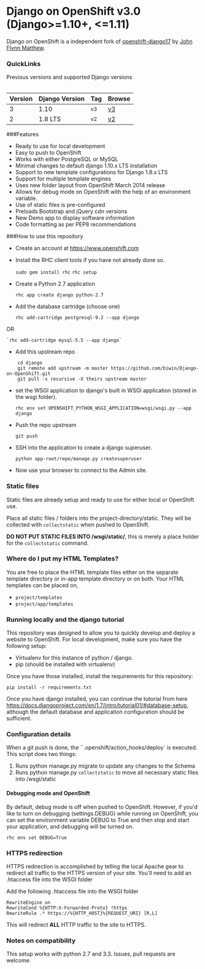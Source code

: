 Django on OpenShift v3.0 (Django>=1.10+, <=1.11)
===

Django on OpenShift is a independent fork of [openshift-django17] by [John Flynn Matthew].


### QuickLinks
Previous versions and supported Django versions <br>
<br>


|Version|Django Version|Tag|Browse|
|---|---|---|---|
|3|1.10|`v3`|[v3](https://github.com/biwin/Django-on-OpenShift/)|
|2|1.8 LTS|`v2`|[v2](https://github.com/biwin/Django-on-OpenShift/tree/f7eddd3b709e58d6ff1af44e4ae7ae84e52740f4)|

###Features
* Ready to use for local development
* Easy to push to OpenShift
* Works with  either PostgreSQL or MySQL
* Minimal changes to default django 1.10.x LTS installation
* Support to new template configurations for Django 1.8.x LTS
* Support for multiple template engines
* Uses new folder layout from OpenShift March 2014 release
* Allows for debug mode on OpenShift with the help of an environment variable.
* Use of static files is pre-configured
* Preloads Bootstrap and jQuery cdn versions
* New Demo app to display software information
* Code formatting as per PEP8 recommendations


###How to use this repository
- Create an account at https://www.openshift.com
- Install the RHC client tools if you have not already done so.


    `sudo gem install rhc`
    `rhc setup`


- Create a Python 2.7 application


    `rhc app create django python-2.7`


- Add the database cartridge (choose one)


    `rhc add-cartridge postgresql-9.2 --app django`

OR

    `rhc add-cartridge mysql-5.5 --app django`


- Add this upstream repo

```
    cd django
    git remote add upstream -m master https://github.com/biwin/Django-on-OpenShift.git
    git pull -s recursive -X theirs upstream master
```

- set the WSGI application to django's built in WSGI application (stored in the wsgi folder).


    `rhc env set OPENSHIFT_PYTHON_WSGI_APPLICATION=wsgi/wsgi.py --app django`


- Push the repo upstream


    `git push`

- SSH into the application to create a django superuser.


    `python app-root/repo/manage.py createsuperuser`


- Now use your browser to connect to the Admin site.

### Static files
Static files are already setup and ready to use for either local or OpenShift use.

Place all static files / folders into the project-directory/static.  They will be collected with `collectstatic` when
pushed to OpenShift.

**DO NOT PUT STATIC FILES INTO /wsgi/static/**, this is merely a place holder for the `collectstatic` command.

### Where do I put my HTML Templates?
You are free to place the HTML template files either on the separate template directory or in-app template directory or
 on both.
Your HTML templates can be placed on,

 * `project/templates`
 * `project/app/templates`


### Running locally and the django tutorial
This repository was designed to allow you to quickly develop and deploy a website to OpenShift.  For local development, make sure you have the following setup:

- Virtualenv for this instance of python / django.
- pip (should be installed with virtualenv)

Once you have those installed, install the requirements for this repository:


    pip install -r requirements.txt


Once you have django installed, you can continue the tutorial from here https://docs.djangoproject.com/en/1.7/intro/tutorial01/#database-setup, although the default database and application configuration should be sufficient.

### Configuration details
When a git push is done, the ``.openshift/action_hooks/deploy` is executed.  This script does two things:

1.  Runs python manage.py migrate to update any changes to the Schema
2.  Runs python manage.py `collectstatic` to move all necessary static files into /wsgi/static

#### Debugging mode and OpenShift
By default, debug mode is off when pushed to OpenShift.  However, if you'd like to turn on debugging (settings.DEBUG) while running on OpenShift, you can set the environment variable DEBUG to True and then stop and start your application, and debugging will be turned on.

    rhc env set DEBUG=True

### HTTPS redirection
HTTPS redirection is accomplished by telling the local Apache gear to redirect all traffic to the HTTPS version of your site.  You'll need to add an .htaccess file into the WSGI folder

Add the following .htaccess file into the WSGI folder



    RewriteEngine on
    RewriteCond %{HTTP:X-Forwarded-Proto} !https
    RewriteRule .* https://%{HTTP_HOST}%{REQUEST_URI} [R,L]  



This will redirect **ALL** HTTP traffic to the site to HTTPS.

### Notes on compatibility
This setup works with python 2.7 and 3.3. Issues, pull requests are welcome.


[openshift-django17]:https://github.com/jfmatth/openshift-django17
[John Flynn Matthew]:https://github.com/jfmatth/
